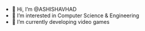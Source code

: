- 👋 Hi, I’m @ASHISHAVHAD
- 👀 I’m interested in Computer Science & Engineering
- 🌱 I’m currently developing video games
<!---
ASHISHAVHAD/ASHISHAVHAD is a ✨ special ✨ repository because its `README.md` (this file) appears on your GitHub profile.
You can click the Preview link to take a look at your changes.
--->
